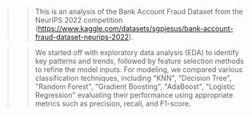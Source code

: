 >> This is an analysis of the Bank Account Fraud Dataset from the NeurIPS 2022 competition (https://www.kaggle.com/datasets/sgpjesus/bank-account-fraud-dataset-neurips-2022). 

>> We started off with exploratory data analysis (EDA) to identify key patterns and trends, followed by feature selection methods to refine the  model inputs. For modeling, we compared various classification techniques, including "KNN", "Decision Tree", "Random Forest", "Gradient Boosting", "AdaBoost", "Logistic Regression" evaluating their performance using appropriate metrics such as precision, recall, and F1-score.

